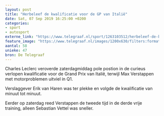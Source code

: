 ```yaml
---
layout: post
title: "Herbeleef de kwalificatie voor de GP van Italië"
date: Sat, 07 Sep 2019 16:25:00 +0200
categories: 
- sport 
- autosport 
externe_link: "https://www.telegraaf.nl/sport/1263103512/herbeleef-de-kwalificatie-voor-de-gp-van-italie"
feature_image: "https://www.telegraaf.nl/images/1200x630/filters:format(jpeg):quality(80)/cdn-kiosk-api.telegraaf.nl/12a3dd7a-d185-11e9-a3e5-02d1dbdc35d1.jpg"
aantal: 58
unieke: 47
bron: De Telegraaf
---
```


<p class="intro">Charles Leclerc veroverde zaterdagmiddag pole postion in de curieus verlopen kwalificatie voor de Grand Prix van Italië, terwijl Max Verstappen met motorproblemen uitviel in Q1.</p> <p>Verslaggever Erik van Haren was ter plekke en volgde de kwalificatie van minuut tot minuut.</p><p>Eerder op zaterdag reed Verstappen de tweede tijd in de derde vrije training, alleen Sebastian Vettel was sneller.</p>
